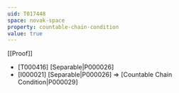 ```yaml
---
uid: T017448
space: novak-space
property: countable-chain-condition
value: true
---
```

[[Proof]]

* [T000416] [Separable|P000026]
* [I000021] [Separable|P000026] => [Countable Chain Condition|P000029]


